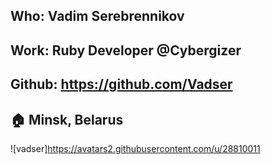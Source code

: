 ## Who: Vadim Serebrennikov
## Work: Ruby Developer @Cybergizer
## Github: https://github.com/Vadser
## :house: Minsk, Belarus
![vadser]https://avatars2.githubusercontent.com/u/28810011
